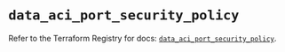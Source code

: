 # `data_aci_port_security_policy`

Refer to the Terraform Registry for docs: [`data_aci_port_security_policy`](https://registry.terraform.io/providers/ciscodevnet/aci/2.17.0/docs/data-sources/port_security_policy).
